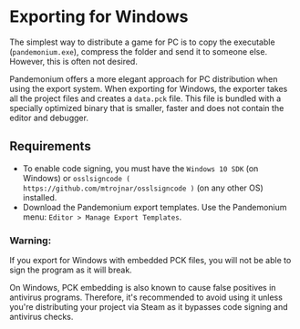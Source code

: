 
# Exporting for Windows

The simplest way to distribute a game for PC is to copy the executable
(`pandemonium.exe`), compress the folder and send it to someone else. However, this
is often not desired.

Pandemonium offers a more elegant approach for PC distribution when using the export
system. When exporting for Windows, the exporter takes all the project files and
creates a `data.pck` file. This file is bundled with a specially optimized
binary that is smaller, faster and does not contain the editor and debugger.

## Requirements

-  To enable code signing, you must have the `Windows 10 SDK` (on Windows) or `osslsigncode ( https://github.com/mtrojnar/osslsigncode )` (on any other OS) installed.
-  Download the Pandemonium export templates. Use the Pandemonium menu: `Editor > Manage Export Templates`.

### Warning:

If you export for Windows with embedded PCK files, you will not be able to
sign the program as it will break.

On Windows, PCK embedding is also known to cause false positives in
antivirus programs. Therefore, it's recommended to avoid using it unless
you're distributing your project via Steam as it bypasses code signing and
antivirus checks.

